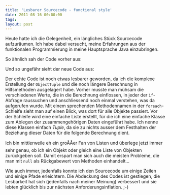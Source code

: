 ```yaml
---
title: 'Lesbarer Sourcecode - functional style'
date: 2011-08-16 00:00:00 
tags: 
layout: post
---
```

<p>Heute hatte ich die Gelegenheit, ein längliches Stück Sourcecode aufzuräumen. Ich habe dabei versucht, meine Erfahrungen aus der funktionalen Programmierung in meine Hauptsprache Java einzubringen.</p>
<p>So ähnlich sah der Code vorher aus:</p>
<p><script src="https://gist.github.com/1149524.js?file=old.java"></script></p>
<p>Und so ungefähr sieht der neue Code aus:</p>
<p><script src="https://gist.github.com/1149524.js?file=new.java"></script></p>
<p>Der echte Code ist noch etwas lesbarer geworden, da ich die komplexe Erstellung der <code>ObjectTuple</code> und die noch längere Berechnung in Hilfsmethoden ausgelagert habe. Vorher musste man mühsam die verschiedenen Werte, die in die Berechnung einflossen, in jeder der <code>if</code>-Abfrage raussuchen und anschliessend noch einmal verstehen, was da aufgerufen wurde. Mit einem sprechenden Methodennamen in der <code>foreach</code>-Schleife sieht man auf einen Blick, was dort für alle Objekte passiert. Vor der Schleife wird eine einfache Liste erstellt, für die ich eine einfache Klasse zum Ablegen der zusammengehörigen Daten eingeführt habe. Ich nenne diese Klassen einfach <em>Tuple</em>, da sie zu nichts ausser dem Festhalten der Beziehung dieser Daten für die folgende Berechnung dient.</p>
<p>Ich bin mittlerweile eh ein groÃÂer Fan von Listen und überlege jetzt immer sehr genau, ob ich ein Objekt oder gleich eine Liste von Objekten zurückgeben soll. Damit erspart man sich auch die meisten Probleme, die man mit <code>null</code> als Rückgabewert von Methoden einhandelt...</p>
<p>Wie auch immer, jedenfalls konnte ich den Sourcecode um einige Zeilen und einige Pfade erleichtern. Die Abdeckung des Codes ist gestiegen, die Lesbarkeit hat sich (jedenfalls nach meiner Meinung) verbessert und sie lebten glücklich bis zur nächsten Anforderungsinflation. ;-)</p>
